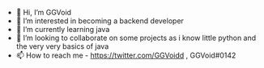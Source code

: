 - 👋 Hi, I’m GGVoid
- 👀 I’m interested in becoming a backend developer 
- 🌱 I’m currently learning java
- 💞️ I’m looking to collaborate on some projects as i know little python and the very very basics of java
- 📫 How to reach me - https://twitter.com/GGVoidd , GGVoid#0142


